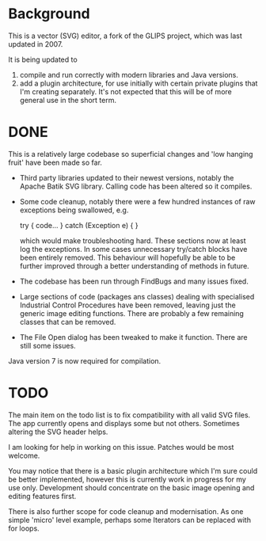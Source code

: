 Background
===========

This is a vector (SVG) editor, a fork of the GLIPS project, which was last updated in 2007.

It is being updated to
1. compile and run correctly with modern libraries and Java versions.
2. add a plugin architecture, for use initially with certain private plugins that I'm creating separately. It's not expected that this will be of more general use in the short term.

DONE
=====

This is a relatively large codebase so superficial changes and 'low hanging fruit' have been made so far.

* Third party libraries updated to their newest versions, notably the Apache Batik SVG library. Calling code has been altered so it compiles.
* Some code cleanup, notably there were a few hundred instances of raw exceptions being swallowed, e.g.

    try {
      code...
    } catch (Exception e) {
    }

  which would make troubleshooting hard. These sections now at least log the exceptions. In some cases unnecessary try/catch blocks have been entirely removed.
  This behaviour will hopefully be able to be further improved through a better understanding of methods in future.
* The codebase has been run through FindBugs and many issues fixed.
*  Large sections of code (packages ans classes) dealing with specialised Industrial Control Procedures have been removed, leaving just the generic image editing functions.
   There are probably a few remaining classes that can be removed.
* The File Open dialog has been tweaked to make it function. There are still some issues.

Java version 7 is now required for compilation.

TODO
=====

The main item on the todo list is to fix compatibility with all valid SVG files. The app currently opens and displays some but not others. Sometimes altering the SVG header helps.

I am looking for help in working on this issue. Patches would be most welcome.

You may notice that there is a basic plugin architecture which I'm sure could be better implemented, however this is currently work in progress for my use only.
Development should concentrate on the basic image opening and editing features first.

There is also further scope for code cleanup and modernisation. As one simple 'micro' level example, perhaps some Iterators can be replaced with for loops.